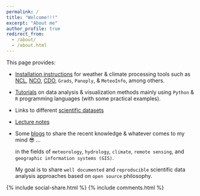 ```yaml
---
permalink: /
title: "Welcome!!!"
excerpt: "About me"
author_profile: true
redirect_from: 
  - /about/
  - /about.html
---
```

This page provides: 

- [Installation instructions](https://yonsci.github.io/yon_academic//portfolio/) for weather & climate processing tools such as [NCL](https://yonsci.github.io/yon_academic//portfolio/portfolio-9/), [NCO](https://yonsci.github.io/yon_academic//portfolio/portfolio-9/), [CDO](https://yonsci.github.io/yon_academic//portfolio/portfolio-9/), `Grads`, `Panoply`, & `MeteoInfo`, among others.
- [Tutorials](https://yonsci.github.io/yon_academic//portfolio/portfolio-7/) on data analysis & visualization methods mainly using `Python` & `R` programming languages (with some practical examples).
- Links to different [scientific datasets](https://yonsci.github.io/yon_academic//datasets/)
- [Lecture notes](https://yonsci.github.io/yon_academic//teaching/) 
- Some [blogs](https://yonsci.github.io/yon_academic//year-archive/) to share the recent knowledge & whatever comes to my mind 😎 ...
       
  in the fields of `meteorology`, `hydrology`, `climate`, `remote sensing`, and `geographic information systems (GIS)`. 
  
  My goal is to share `well documented` and `reproducible` scientific data analysis approaches based on `open source` philosophy. 
  
<meta  property="fb:app_id"  content="335040264869443"  />
<meta  property="og:url"  content="https://yonsci.github.io/yon_academic/"  />
<meta  property="og:image"  content="https://yonsci.github.io/yon_academic//images/yon.jpeg"  />

{% include social-share.html %}
{% include comments.html %}

